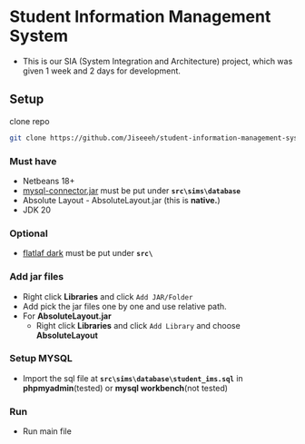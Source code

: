# Student Information Management System

- This is our SIA (System Integration and Architecture) project, which was given 1 week and 2 days for development.

## Setup

clone repo

```bash
git clone https://github.com/Jiseeeh/student-information-management-system.git
```

### Must have

- Netbeans 18+
- [mysql-connector.jar](https://static.javatpoint.com/src/jdbc/mysql-connector.jar) must be put under **`src\sims\database`**
- Absolute Layout - AbsoluteLayout.jar (this is **native.**)
- JDK 20

### Optional

- [flatlaf dark](https://search.maven.org/remotecontent?filepath=com/formdev/flatlaf/3.2.1/flatlaf-3.2.1.jar) must be put under **`src\`**

### Add jar files

- Right click **Libraries** and click `Add JAR/Folder`
- Add pick the jar files one by one and use relative path.
- For **AbsoluteLayout.jar**
  - Right click **Libraries** and click `Add Library` and choose **AbsoluteLayout**

### Setup MYSQL

- Import the sql file at **`src\sims\database\student_ims.sql`** in **phpmyadmin**(tested) or **mysql workbench**(not tested)

### Run

- Run main file
